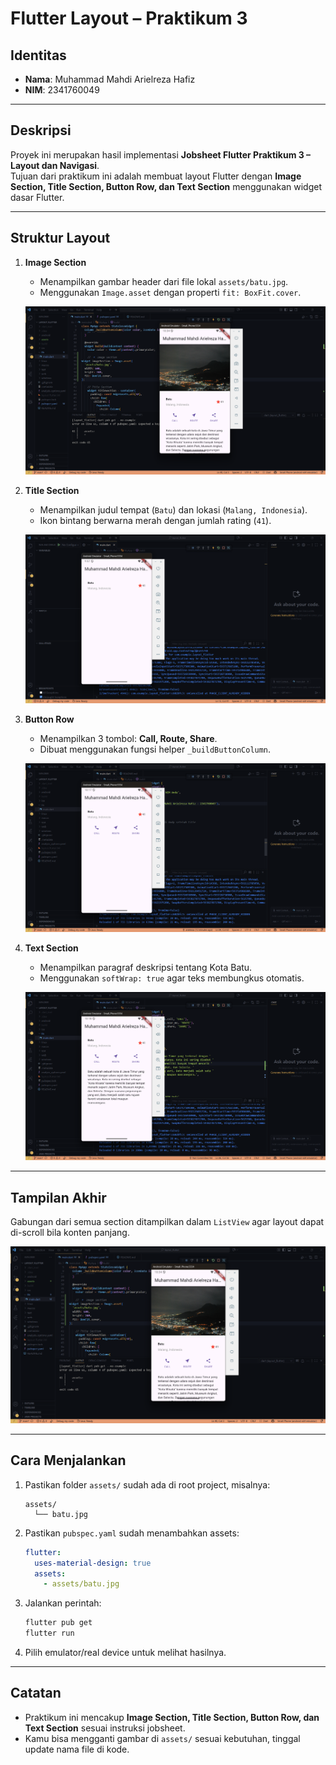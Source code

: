 # Flutter Layout – Praktikum 3

## Identitas
- **Nama**: Muhammad Mahdi Arielreza Hafiz  
- **NIM**: 2341760049  

---

## Deskripsi
Proyek ini merupakan hasil implementasi **Jobsheet Flutter Praktikum 3 – Layout dan Navigasi**.  
Tujuan dari praktikum ini adalah membuat layout Flutter dengan **Image Section, Title Section, Button Row, dan Text Section** menggunakan widget dasar Flutter.

---

## Struktur Layout
1. **Image Section**
   - Menampilkan gambar header dari file lokal `assets/batu.jpg`.
   - Menggunakan `Image.asset` dengan properti `fit: BoxFit.cover`.

   ![Screenshot Image Section](assets/ss4%20image.png)

2. **Title Section**
   - Menampilkan judul tempat (`Batu`) dan lokasi (`Malang, Indonesia`).
   - Ikon bintang berwarna merah dengan jumlah rating (`41`).

   ![Screenshot Title Section](assets/ss1%20layout.png)

3. **Button Row**
   - Menampilkan 3 tombol: **Call, Route, Share**.
   - Dibuat menggunakan fungsi helper `_buildButtonColumn`.

   ![Screenshot Button Row](assets/ss2%20button%20row.png)

4. **Text Section**
   - Menampilkan paragraf deskripsi tentang Kota Batu.
   - Menggunakan `softWrap: true` agar teks membungkus otomatis.

   ![Screenshot Text Section](assets/ss3%20text%20section.png)

---

## Tampilan Akhir
Gabungan dari semua section ditampilkan dalam `ListView` agar layout dapat di-scroll bila konten panjang.

![Screenshot Full Layout](assets/ss4%20image.png)

---

## Cara Menjalankan
1. Pastikan folder `assets/` sudah ada di root project, misalnya:
   ```
   assets/
     └── batu.jpg
   ```
2. Pastikan `pubspec.yaml` sudah menambahkan assets:
   ```yaml
   flutter:
     uses-material-design: true
     assets:
       - assets/batu.jpg
   ```
3. Jalankan perintah:
   ```bash
   flutter pub get
   flutter run
   ```
4. Pilih emulator/real device untuk melihat hasilnya.

---

## Catatan
- Praktikum ini mencakup **Image Section, Title Section, Button Row, dan Text Section** sesuai instruksi jobsheet.
- Kamu bisa mengganti gambar di `assets/` sesuai kebutuhan, tinggal update nama file di kode.
